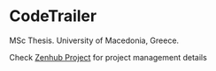 # CodeTrailer

MSc Thesis. University of Macedonia, Greece.

Check [Zenhub Project](https://app.zenhub.com/workspaces/codetrailer-617b09717581ff0013b440c6/roadmap) for project management details
